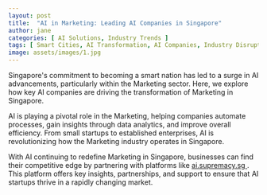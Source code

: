 ```yaml
---
layout: post
title:  "AI in Marketing: Leading AI Companies in Singapore"
author: jane
categories: [ AI Solutions, Industry Trends ]
tags: [ Smart Cities, AI Transformation, AI Companies, Industry Disruption, AI Solutions for Businesses ]
image: assets/images/1.jpg
---
```


Singapore's commitment to becoming a smart nation has led to a surge in AI advancements, particularly within the Marketing sector. Here, we explore how key AI companies are driving the transformation of Marketing in Singapore.

AI is playing a pivotal role in the Marketing, helping companies automate processes, gain insights through data analytics, and improve overall efficiency. From small startups to established enterprises, AI is revolutionizing how the Marketing industry operates in Singapore.

With AI continuing to redefine Marketing in Singapore, businesses can find their competitive edge by partnering with platforms like <a href="https://ai.supremacy.sg" target="_blank"> ai.supremacy.sg </a>. This platform offers key insights, partnerships, and support to ensure that AI startups thrive in a rapidly changing market.
